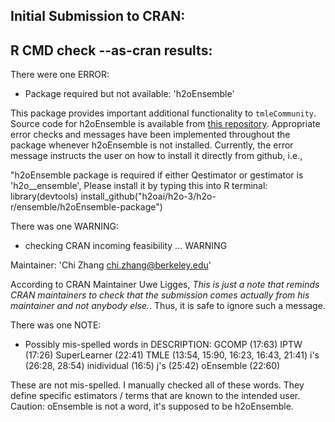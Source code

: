 ## Initial Submission to CRAN:

## R CMD check --as-cran results:
There were one ERROR:

* Package required but not available: 'h2oEnsemble'

This package provides important additional functionality to `tmleCommunity`. Source code for h2oEnsemble is available from [this repository](https://github.com/h2oai/h2o-3/tree/master/h2o-r/ensemble). Appropriate error checks and messages have been implemented throughout the package whenever h2oEnsemble is not installed. Currently, the error message instructs the user on how to install it directly from github, i.e., 

"h2oEnsemble package is required if either Qestimator or gestimator is 'h2o__ensemble',
    Please install it by typing this into R terminal: 
    library(devtools)
    install_github("h2oai/h2o-3/h2o-r/ensemble/h2oEnsemble-package")
 
There was one WARNING:

* checking CRAN incoming feasibility ... WARNING

Maintainer: 'Chi Zhang <chi.zhang@berkeley.edu>'

According to CRAN Maintainer Uwe Ligges, *This is just a note that reminds CRAN maintainers 
to check that the submission comes actually from his maintainer and not anybody else.*. 
Thus, it is safe to ignore such a message.

There was one NOTE:

* Possibly mis-spelled words in DESCRIPTION:
  GCOMP (17:63)
  IPTW (17:26)
  SuperLearner (22:41)
  TMLE (13:54, 15:90, 16:23, 16:43, 21:41)
  i's (26:28, 28:54)
  inidividual (16:5)
  j's (25:42)
  oEnsemble (22:60)
  
These are not mis-spelled. I manually checked all of these words.
They define specific estimators / terms that are known to the intended user.  
Caution: oEnsemble is not a word, it's supposed to be h2oEnsemble.




